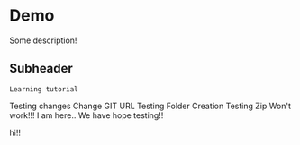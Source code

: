 # Demo

Some description!

## Subheader

    Learning tutorial

Testing changes
Change
GIT URL
Testing Folder Creation
Testing Zip
Won't work!!!
I am here..
We have hope
testing!!

hi!!